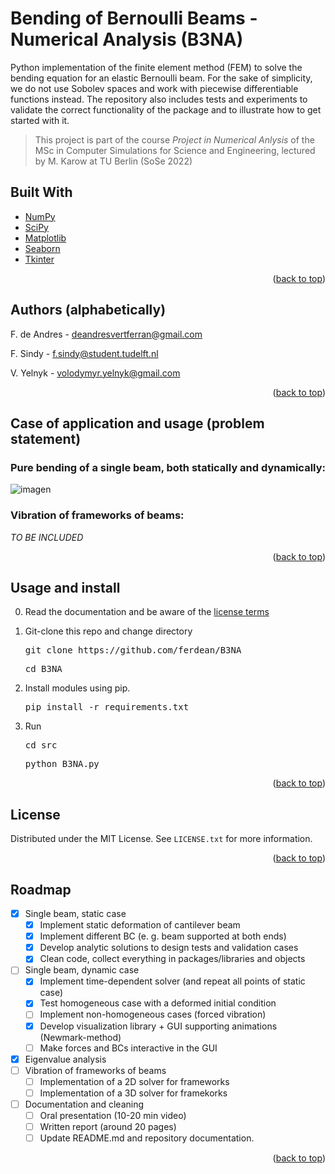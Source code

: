 <div id="top"></div>

# Bending of Bernoulli Beams - Numerical Analysis (**B3NA**)

Python implementation of the finite element method (FEM) to solve the bending equation for an elastic Bernoulli beam. For the sake of simplicity, we do not use Sobolev spaces and work with piecewise differentiable functions instead. The repository also includes tests and experiments to validate the correct functionality of the package and to illustrate how to get started with it. 

> This project is part of the course *Project in Numerical Anlysis* of the MSc in Computer Simulations for Science and Engineering, lectured by M. Karow at TU Berlin (SoSe 2022)

## Built With 

* [NumPy](https://numpy.org/)
* [SciPy](https://scipy.org/)
* [Matplotlib](https://matplotlib.org/)
* [Seaborn](https://seaborn.pydata.org/)
* [Tkinter](https://docs.python.org/3/library/tkinter.html)

<p align="right">(<a href="#top">back to top</a>)</p>


## Authors (alphabetically)

F. de Andres - deandresvertferran@gmail.com

F. Sindy - f.sindy@student.tudelft.nl

V. Yelnyk - volodymyr.yelnyk@gmail.com

<p align="right">(<a href="#top">back to top</a>)</p>


## Case of application and usage (problem statement) 

### Pure bending of a single beam, both statically and dynamically: 

![imagen](https://user-images.githubusercontent.com/92535468/166642289-8f03800e-aa82-49ea-a4b5-e03723cb9f97.png)

### Vibration of frameworks of beams: 

*TO BE INCLUDED*

<p align="right">(<a href="#top">back to top</a>)</p>


## Usage and install

0. Read the documentation and be aware of the [license terms](https://github.com/ferdean/beam-num-analysis/blob/main/LICENSE)
1. Git-clone this repo and change directory 
    
    <pre>git clone https://github.com/ferdean/B3NA</pre>
    <pre>cd B3NA</pre>
    
2. Install modules using pip.
   <pre>pip install -r requirements.txt</pre>
   
3. Run
   <pre>cd src</pre>
   <pre>python B3NA.py</pre>

<p align="right">(<a href="#top">back to top</a>)</p>

## License

Distributed under the MIT License. See `LICENSE.txt` for more information.

<p align="right">(<a href="#top">back to top</a>)</p>


## Roadmap 

- [x] Single beam, static case
    - [x] Implement static deformation of cantilever beam
    - [x] Implement different BC (e. g. beam supported at both ends)
    - [x] Develop analytic solutions to design tests and validation cases
    - [x] Clean code, collect everything in packages/libraries and objects
- [ ] Single beam, dynamic case
    - [x] Implement time-dependent solver (and repeat all points of static case)
    - [x] Test homogeneous case with a deformed initial condition
    - [ ] Implement non-homogeneous cases (forced vibration)
    - [x] Develop visualization library + GUI supporting animations (Newmark-method)
    - [ ] Make forces and BCs interactive in the GUI
- [x] Eigenvalue analysis
- [ ] Vibration of frameworks of beams
    - [ ] Implementation of a 2D solver for frameworks
    - [ ] Implementation of a 3D solver for framekorks
- [ ] Documentation and cleaning
    - [ ] Oral presentation (10-20 min video)
    - [ ] Written report (around 20 pages)
    - [ ] Update README.md and repository documentation. 
 
 <p align="right">(<a href="#top">back to top</a>)</p>

